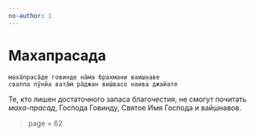 ```yaml
---
no-author: 1
---
```


# Махапрасада

    маха̄праса̄де говинде на̄ма брахман̣и ваиш̣н̣аве
    свалпа пӯнйа вата̄м̇ ра̄джан виш́васо наива джайате

Те, кто лишен достаточного запаса благочестия, не смогут почитать *маха-прасад*, Господа Говинду, Святое Имя Господа и вайшнавов.


> page = 62
